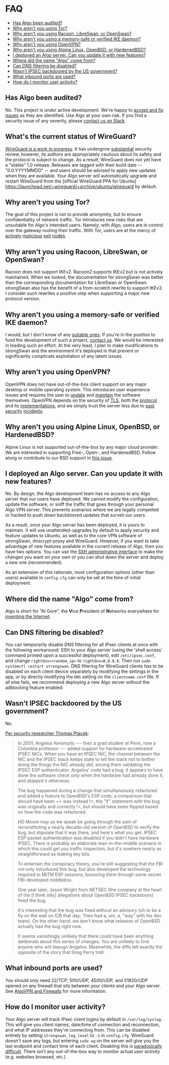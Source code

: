 # FAQ

* [Has Algo been audited?](#has-algo-been-audited)
* [Why aren't you using Tor?](#why-arent-you-using-tor)
* [Why aren't you using Racoon, LibreSwan, or OpenSwan?](#why-arent-you-using-racoon-libreswan-or-openswan)
* [Why aren't you using a memory-safe or verified IKE daemon?](#why-arent-you-using-a-memory-safe-or-verified-ike-daemon)
* [Why aren't you using OpenVPN?](#why-arent-you-using-openvpn)
* [Why aren't you using Alpine Linux, OpenBSD, or HardenedBSD?](#why-arent-you-using-alpine-linux-openbsd-or-hardenedbsd)
* [I deployed an Algo server. Can you update it with new features?](#i-deployed-an-algo-server-can-you-update-it-with-new-features)
* [Where did the name "Algo" come from?](#where-did-the-name-algo-come-from)
* [Can DNS filtering be disabled?](#can-dns-filtering-be-disabled)
* [Wasn't IPSEC backdoored by the US government?](#wasnt-ipsec-backdoored-by-the-us-government)
* [What inbound ports are used?](#what-inbound-ports-are-used)
* [How do I monitor user activity?](#how-do-i-monitor-user-activity)

## Has Algo been audited?

No. This project is under active development. We're happy to [accept and fix issues](https://github.com/trailofbits/algo/issues) as they are identified. Use Algo at your own risk. If you find a security issue of any severity, please [contact us on Slack](https://empireslacking.herokuapp.com).

## What's the current status of WireGuard?

[WireGuard is a work in progress](https://www.wireguard.com/#work-in-progress). It has undergone [substantial](https://www.wireguard.com/formal-verification/) security review, however, its authors are appropriately cautious about its safety and the protocol is subject to change. As a result, WireGuard does not yet have a "stable" 1.0 release. Releases are tagged with their build date -- "0.0.YYYYMMDD" -- and users should be advised to apply new updates when they are available. Your Algo server will automatically upgrade and restart WireGuard from the [official WireGuard PPA for Ubuntu] https://launchpad.net/~wireguard/+archive/ubuntu/wireguard by default.

## Why aren't you using Tor?

The goal of this project is not to provide anonymity, but to ensure confidentiality of network traffic. Tor introduces new risks that are unsuitable for Algo's intended users. Namely, with Algo, users are in control over the gateway routing their traffic. With Tor, users are at the mercy of [actively](https://www.securityweek2016.tu-darmstadt.de/fileadmin/user_upload/Group_securityweek2016/pets2016/10_honions-sanatinia.pdf) [malicious](https://web.archive.org/web/20150705184539/https://chloe.re/2015/06/20/a-month-with-badonions/) [exit](https://community.fireeye.com/people/archit.mehta/blog/2014/11/18/onionduke-apt-malware-distributed-via-malicious-tor-exit-node) [nodes](https://www.wired.com/2010/06/wikileaks-documents/).

## Why aren't you using Racoon, LibreSwan, or OpenSwan?

Racoon does not support IKEv2. Racoon2 supports IKEv2 but is not actively maintained. When we looked, the documentation for strongSwan was better than the corresponding documentation for LibreSwan or OpenSwan. strongSwan also has the benefit of a from-scratch rewrite to support IKEv2. I consider such rewrites a positive step when supporting a major new protocol version.

## Why aren't you using a memory-safe or verified IKE daemon?

I would, but I don't know of any [suitable ones](https://github.com/trailofbits/algo/issues/68). If you're in the position to fund the development of such a project, [contact us](mailto:info@trailofbits.com). We would be interested in leading such an effort. At the very least, I plan to make modifications to strongSwan and the environment it's deployed in that prevent or significantly complicate exploitation of any latent issues.

## Why aren't you using OpenVPN?

OpenVPN does not have out-of-the-box client support on any major desktop or mobile operating system. This introduces user experience issues and requires the user to [update](https://www.exploit-db.com/exploits/34037/) and [maintain](https://www.exploit-db.com/exploits/20485/) the software themselves. OpenVPN depends on the security of [TLS](https://tools.ietf.org/html/rfc7457), both the [protocol](https://arstechnica.com/security/2016/08/new-attack-can-pluck-secrets-from-1-of-https-traffic-affects-top-sites/) and its [implementations](https://arstechnica.com/security/2014/04/confirmed-nasty-heartbleed-bug-exposes-openvpn-private-keys-too/), and we simply trust the server less due to [past](https://sweet32.info/) [security](https://github.com/ValdikSS/openvpn-fix-dns-leak-plugin/blob/master/README.md) [incidents](https://www.exploit-db.com/exploits/34879/).

## Why aren't you using Alpine Linux, OpenBSD, or HardenedBSD?

Alpine Linux is not supported out-of-the-box by any major cloud provider. We are interested in supporting Free-, Open-, and HardenedBSD. Follow along or contribute to our BSD support in [this issue](https://github.com/trailofbits/algo/issues/35).

## I deployed an Algo server. Can you update it with new features?

No. By design, the Algo development team has no access to any Algo server that our users have deployed. We cannot modify the configuration, update the software, or sniff the traffic that goes through your personal Algo VPN server. This prevents scenarios where we are legally compelled or hacked to push down backdoored updates that surveil our users.

As a result, once your Algo server has been deployed, it is yours to maintain. It will use unattended-upgrades by default to apply security and feature updates to Ubuntu, as well as to the core VPN software of strongSwan, dnscrypt-proxy and WireGuard. However, if you want to take advantage of new features available in the current release of Algo, then you have two options. You can use the [SSH administrative interface](/README.md#ssh-into-algo-server) to make the changes you want on your own or you can shut down the server and deploy a new one (recommended).

As an extension of this rationale, most configuration options (other than users) available in `config.cfg` can only be set at the time of initial deployment.

## Where did the name "Algo" come from?

Algo is short for "Al Gore", the **V**ice **P**resident of **N**etworks everywhere for [inventing the Internet](https://www.youtube.com/watch?v=BnFJ8cHAlco).

## Can DNS filtering be disabled?

You can temporarily disable DNS filtering for all IPsec clients at once with the following workaround: SSH to your Algo server (using the 'shell access' command printed upon a successful deployment), edit `/etc/ipsec.conf`, and change `rightdns=<random_ip>` to `rightdns=8.8.8.8`. Then run `sudo systemctl restart strongswan`. DNS filtering for WireGuard clients has to be disabled on each client device separately by modifying the settings in the app, or by directly modifying the `DNS` setting on the `clientname.conf` file. If all else fails, we recommend deploying a new Algo server without the adblocking feature enabled.

## Wasn't IPSEC backdoored by the US government?

No.

[Per security researcher Thomas Ptacek](https://news.ycombinator.com/item?id=2014197):

> In 2001, Angelos Keromytis --- then a grad student at Penn, now a Columbia professor --- added support for hardware-accelerated IPSEC NICs. When you have an IPSEC NIC, the channel between the NIC and the IPSEC stack keeps state to tell the stack not to bother doing the things the NIC already did, among them validating the IPSEC ESP authenticator. Angelos' code had a bug; it appears to have done the software check only when the hardware had already done it, and skipped it otherwise.
>
> The bug happened during a change that simultaneously refactored and added a feature to OpenBSD's ESP code; a comparison that should have been == was instead !=; the "if" statement with the bug was originally and correctly !=, but should have been flipped based on how the code was refactored.
>
> HD Moore may as we speak be going through the pain of reconstituting a nearly decade-old version of OpenBSD to verify the bug, but stipulate that it was there, and here's what you get: IPSEC ESP packet authentication was disabled if you didn't have hardware IPSEC. There is probably an elaborate man-in-the-middle scenario in which this could get you traffic inspection, but it's nowhere nearly as straightforward as leaking key bits.
>
> To entertain the conspiracy theory, you're still suggesting that the FBI not only introduced this bug, but also developed the technology required to MITM ESP sessions, bouncing them through some secret FBI-developed middlebox.
>
> One year later, Jason Wright from NETSEC (the company at the heart of the [I think silly] allegations about OpenBSD IPSEC backdoors) fixed the bug.
>
> It's interesting that the bug was fixed without an advisory (oh to be a fly on the wall on ICB that day; Theo had a, um, a, "way" with his dev team). On the other hand, we don't know what releases of OpenBSD actually had the bug right now.
>
> It seems vanishingly unlikely that there could have been anything deliberate about this series of changes. You are unlikely to find anyone who will impugn Angelos. Meanwhile, the diffs tell exactly the opposite of the story that Greg Perry told.

## What inbound ports are used?

You should only need 22/TCP, 500/UDP, 4500/UDP, and 51820/UDP opened on any firewall that sits between your clients and your Algo server. See [AlgoVPN and Firewalls](/docs/firewalls.md) for more information.

## How do I monitor user activity?

Your Algo server will track IPsec client logins by default in `/var/log/syslog`. This will give you client names, date/time of connection and reconnection, and what IP addresses they're connecting from. This can be disabled entirely by setting `strongswan_log_level` to `-1` in `config.cfg`. WireGuard doesn't save any logs, but entering `sudo wg` on the server will give you the last endpoint and contact time of each client. Disabling this is [paradoxically difficult](https://git.zx2c4.com/blind-operator-mode/about/). There isn't any out-of-the-box way to monitor actual user _activity_ (e.g. websites browsed, etc.)
